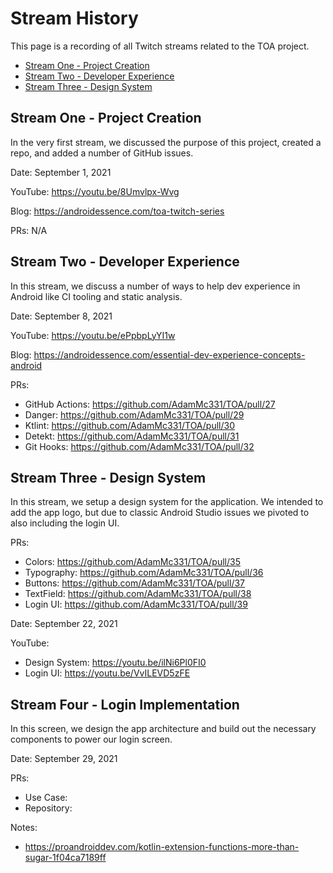 # Stream History

This page is a recording of all Twitch streams related to the TOA project.

* [Stream One - Project Creation](#stream-one---project-creation)
* [Stream Two - Developer Experience](#stream-two---developer-experience)
* [Stream Three - Design System](#stream-three---design-system)

## Stream One - Project Creation

In the very first stream, we discussed the purpose of this project, created a repo,
and added a number of GitHub issues. 

Date: September 1, 2021

YouTube: https://youtu.be/8Umvlpx-Wvg

Blog: https://androidessence.com/toa-twitch-series

PRs: N/A

## Stream Two - Developer Experience

In this stream, we discuss a number of ways to help dev experience in Android like CI tooling and
static analysis. 

Date: September 8, 2021

YouTube: https://youtu.be/ePpbpLyYI1w

Blog: https://androidessence.com/essential-dev-experience-concepts-android

PRs:
  * GitHub Actions: https://github.com/AdamMc331/TOA/pull/27
  * Danger: https://github.com/AdamMc331/TOA/pull/29
  * Ktlint: https://github.com/AdamMc331/TOA/pull/30
  * Detekt: https://github.com/AdamMc331/TOA/pull/31
  * Git Hooks: https://github.com/AdamMc331/TOA/pull/32

## Stream Three - Design System

In this stream, we setup a design system for the application. We intended to add the app logo, but 
due to classic Android Studio issues we pivoted to also including the login UI. 

PRs:
  * Colors: https://github.com/AdamMc331/TOA/pull/35
  * Typography: https://github.com/AdamMc331/TOA/pull/36
  * Buttons: https://github.com/AdamMc331/TOA/pull/37
  * TextField: https://github.com/AdamMc331/TOA/pull/38
  * Login UI: https://github.com/AdamMc331/TOA/pull/39

Date: September 22, 2021

YouTube:
  * Design System: https://youtu.be/ilNi6Pl0FI0
  * Login UI: https://youtu.be/VvILEVD5zFE

## Stream Four - Login Implementation

In this screen, we design the app architecture and build out the necessary components to power
our login screen.

Date: September 29, 2021

PRs:
  * Use Case:
  * Repository: 

Notes:
  * https://proandroiddev.com/kotlin-extension-functions-more-than-sugar-1f04ca7189ff
